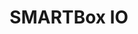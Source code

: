 ---
title: SMARTBox IO
layout: bundle
image: '/guides/images/devices/device-list/smartbox-io.jpg'
---